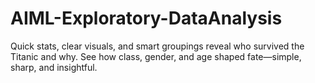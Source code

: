 # AIML-Exploratory-DataAnalysis
Quick stats, clear visuals, and smart groupings reveal who survived the Titanic and why. See how class, gender, and age shaped fate—simple, sharp, and insightful.
